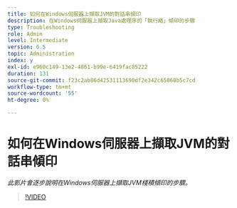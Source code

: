 ```yaml
---
title: 如何在Windows伺服器上擷取JVM的對話串傾印
description: 在Windows伺服器上擷取Java處理序的「執行緒」傾印的步驟
type: Troubleshooting
role: Admin
level: Intermediate
version: 6.5
topic: Administration
index: y
exl-id: e960c149-13e2-4861-b99e-6419fac85222
duration: 131
source-git-commit: f23c2ab86d42531113690df2e342c65060b5c7cd
workflow-type: tm+mt
source-wordcount: '55'
ht-degree: 0%

---
```


# 如何在Windows伺服器上擷取JVM的對話串傾印

*此影片會逐步說明在Windows伺服器上擷取JVM棧積傾印的步驟。*

>[!VIDEO](https://video.tv.adobe.com/v/335493?quality=12&learn=on)
